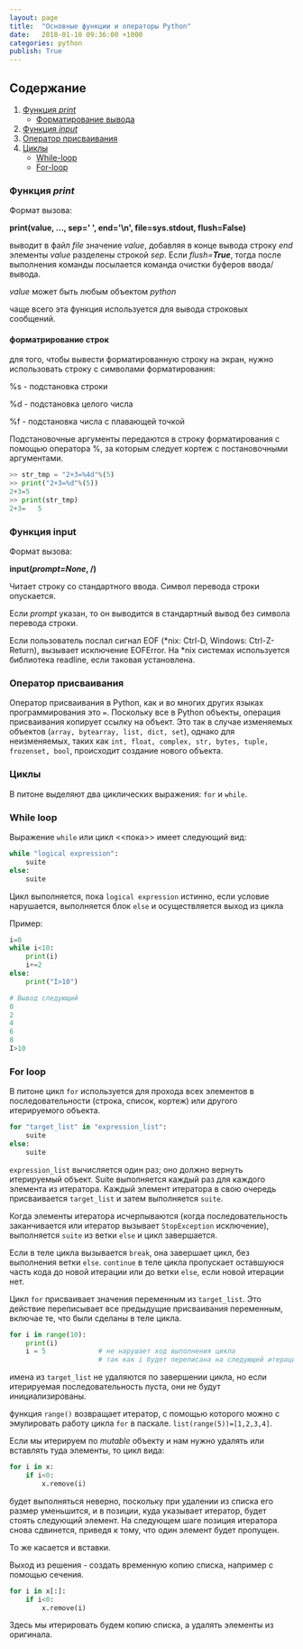 ```yaml
---
layout: page
title:  "Основные функции и операторы Python"
date:   2018-01-10 09:36:00 +1000
categories: python
publish: True
---
```


## Содержание
1. [Функция *print*](#функция-print)
    - [Форматирование вывода](#форматрирование-строк)
2. [Функция *input*](#функция-input)
3. [Оператор присваивания](#оператор-присваивания)
4. [Циклы](#циклы)
   + [While-loop](#while-loop)
   + [For-loop](#for-loop)



### Функция *print*

Формат вызова:

**print(value, ..., sep=' ', end='\n', file=sys.stdout, flush=False)**

выводит в файл _file_ значение _value_, добавляя в конце вывода строку _end_
элементы _value_ разделены строкой _sep_. Если _flush=**True**_, тогда после
выполнения команды посылается команда очистки буферов ввода/вывода.

_value_ может быть любым объектом _python_

чаще всего эта функция используется для вывода строковых сообщений.

#### форматрирование строк
для того, чтобы вывести форматированную строку на экран, нужно использовать строку с символами форматирования:

%s - подстановка строки

%d - подстановка целого числа

%f - подстановка числа с плавающей точкой

Подстановочные аргументы передаются в строку форматирования с помощью оператора %, за которым следует кортеж с постановочными аргументами.

~~~ python
>> str_tmp = "2+3=%4d"%(5)
>> print("2+3=%d"%(5))
2+3=5
>> print(str_tmp)
2+3=   5
~~~

### Функция **input**

Формат вызова:

**input(_prompt=None_, /)**

Читает строку со стандартного ввода. Символ перевода строки опускается.

Если _prompt_ указан, то он выводится в стандартный вывод без символа перевода строки.

Если пользователь послал сигнал EOF (\*nix: Ctrl-D, Windows: Ctrl-Z-Return), вызывает исключение EOFError. На \*nix  системах используется библиотека readline, если таковая установлена.

### Оператор присваивания

Оператор присваивания в Python, как и  во многих других языках программирования это `=`.
Поскольку все в Python объекты, операция присваивания копирует ссылку на объект. Это так в случае изменяемых объектов (`array, bytearray, list, dict, set`), однако для неизменяемых, таких как `int, float, complex, str, bytes, tuple, frozenset, bool`, происходит создание нового объекта.

### Циклы

В питоне выделяют два циклических выражения: `for` и `while`.

### While loop
    
Выражение `while` или цикл <<пока>> имеет следующий вид:

~~~ python
while "logical expression":
    suite
else:
    suite
~~~

Цикл выполняется, пока `logical expression` истинно, если условие нарушается, выполняется блок `else` и осуществляется выход из цикла

Пример:

~~~ python
i=0
while i<10:
    print(i)
    i+=2
else:
    print("I>10")

# Вывод следующий
0
2
4
6
8
I>10
~~~

### For loop

В питоне цикл `for` используется для прохода всех элементов в последовательности (строка, список, кортеж) или другого итерируемого объекта.

~~~ python 
for "target_list" in "expression_list":
    suite
else:
    suite
~~~

`expression_list` вычисляется один раз; оно должно вернуть итерируемый объект. Suite выполняется каждый раз для каждого элемента из итератора. Каждый элемент итератора в свою очередь присваивается `target_list` и затем выполняется `suite`.

Когда элементы итератора исчерпываются (когда последовательность заканчивается или итератор вызывает `StopException` исключение), выполняется `suite` из ветки `else` и цикл завершается.

Если в теле цикла вызывается `break`, она завершает цикл, без выполнения ветки `else`. `continue` в теле цикла пропускает оставшуюся часть кода до новой итерации или до ветки `else`, если новой итерации нет.

Цикл `for` присваивает значения переменным из `target_list`. Это действие переписывает все предыдущие присваивания переменным, включае те, что были сделаны в теле цикла.

~~~ python
for i in range(10):
    print(i)
    i = 5             # не нарушает ход выполнения цикла
                      # так как i будет переписана на следующей итерации цикла
~~~

имена из `target_list` не удаляются по завершении цикла, но если итерируемая последовательность пуста, они не будут инициализированы.

функция `range()` возвращает итератор, с помощью которого можно с эмулировать работу цикла `for` в паскале. `list(range(5))=[1,2,3,4]`.

Если мы итерируем по *mutable* объекту и нам нужно удалять или вставлять туда элементы, то цикл вида:

~~~ python
for i in x:
    if i<0:
        x.remove(i)             
~~~

будет выполняться неверно, поскольку при удалении из списка его размер уменьшится, и в позиции, куда указывает итератор, будет стоять следующий элемент. На следующем шаге позиция итератора снова сдвинется, приведя к тому, что один элемент будет пропущен.

То же касается и вставки.

Выход из решения - создать временную копию списка, например с помощью сечения.

~~~ python
for i in x[:]:
    if i<0:
        x.remove(i)             
~~~

Здесь мы итерировать будем копию списка, а удалять элементы из оригинала.


